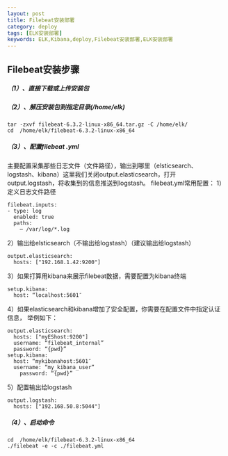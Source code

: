 ```yaml
---
layout: post
title: Filebeat安装部署
category: deploy
tags: [ELK安装部署]
keywords: ELK,Kibana,deploy,Filebeat安装部署,ELK安装部署
---
```

## Filebeat安装步骤

##### （1）、直接下载或上传安装包
##### （2）、解压安装包到指定目录(/home/elk)
```
tar -zxvf filebeat-6.3.2-linux-x86_64.tar.gz -C /home/elk/
cd  /home/elk/filebeat-6.3.2-linux-x86_64
```
##### （3）、配置filebeat .yml
主要配置采集那些日志文件（文件路径），输出到哪里（elsticsearch、logstash、kibana）这里我们关闭output.elasticsearch，打开output.logstash，将收集到的信息推送到logstash。
filebeat.yml常用配置：
1）定义日志文件路径
```
filebeat.inputs:
- type: log
  enabled: true
  paths:
    – /var/log/*.log
```
2）输出给elsticsearch（不输出给logstash）（建议输出给logstash）
```
output.elasticsearch:
  hosts: ["192.168.1.42:9200"]
```
3）如果打算用kibana来展示filebeat数据，需要配置为kibana终端
```
setup.kibana:
  host: “localhost:5601″
```
4）如果elasticsearch和kibana增加了安全配置，你需要在配置文件中指定认证信息，
举例如下：
```
output.elasticsearch:
  hosts: ["myEShost:9200"]
  username: “filebeat_internal”
  password: “{pwd}” 
setup.kibana:
  host: “mykibanahost:5601″
  username: “my_kibana_user” 
    password: “{pwd}”
```
5）配置输出给logstash
```
output.logstash:
  hosts: ["192.168.50.8:5044"]
```
##### （4）、启动命令
```
cd  /home/elk/filebeat-6.3.2-linux-x86_64
./filebeat -e -c ./filebeat.yml
```